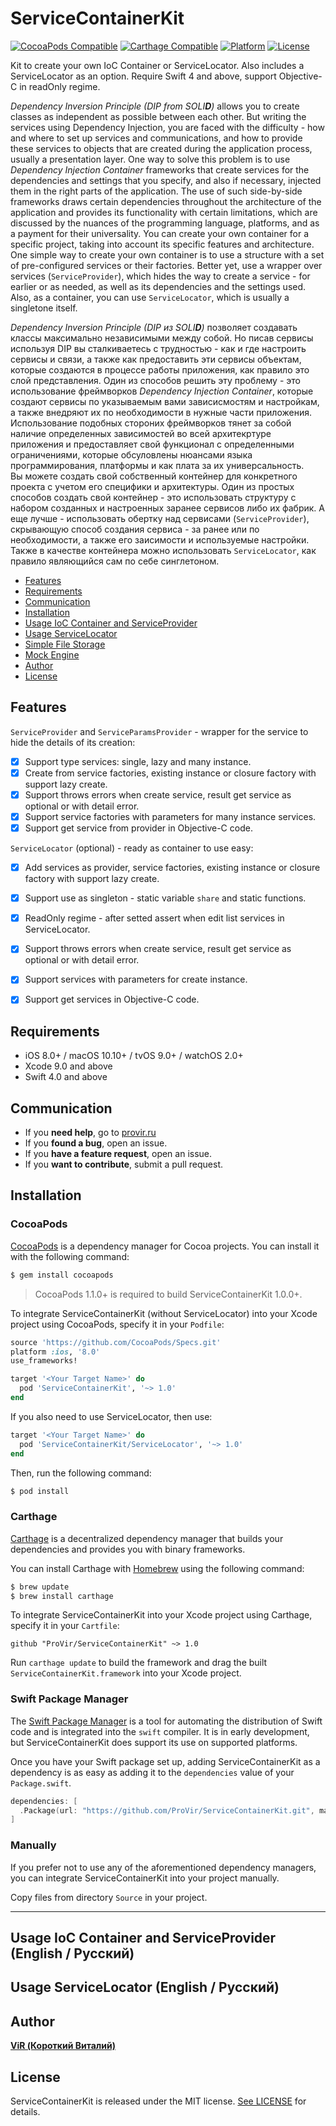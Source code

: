 # ServiceContainerKit

[![CocoaPods Compatible](https://cocoapod-badges.herokuapp.com/v/ServiceContainerKit/badge.png)](http://cocoapods.org/pods/ServiceContainerKit)
[![Carthage Compatible](https://img.shields.io/badge/Carthage-compatible-4BC51D.svg?style=flat)](https://github.com/ProVir/ServiceContainerKit)
[![Platform](https://cocoapod-badges.herokuapp.com/p/ServiceContainerKit/badge.png)](http://cocoapods.org/pods/ServiceContainerKit)
[![License](https://cocoapod-badges.herokuapp.com/l/ServiceContainerKit/badge.png)](https://github.com/ProVir/ServiceContainerKit/blob/master/LICENSE)

  Kit to create your own IoC Container or ServiceLocator. Also includes a ServiceLocator as an option. Require Swift 4 and above, support Objective-C in readOnly regime. 

  *Dependency Inversion Principle (DIP from SOLI**D**)* allows you to create classes as independent as possible between each other. But writing the services using Dependency Injection, you are faced with the difficulty - how and where to set up services and communications, and how to provide these services to objects that are created during the application process, usually a presentation layer.
  One way to solve this problem is to use *Dependency Injection Container* frameworks that create services for the dependencies and settings that you specify, and also if necessary, injected them in the right parts of the application. The use of such side-by-side frameworks draws certain dependencies throughout the architecture of the application and provides its functionality with certain limitations, which are discussed by the nuances of the programming language, platforms, and as a payment for their universality.
  You can create your own container for a specific project, taking into account its specific features and architecture. One simple way to create your own container is to use a structure with a set of pre-configured services or their factories. Better yet, use a wrapper over services (`ServiceProvider`), which hides the way to create a service - for earlier or as needed, as well as its dependencies and the settings used. Also, as a container, you can use `ServiceLocator`, which is usually a singletone itself.


*Dependency Inversion Principle (DIP из SOLI**D**)* позволяет создавать классы максимально независимыми между собой. Но писав сервисы используя DIP вы сталкиваетесь с трудностью - как и где настроить сервисы и связи, а также как предоставить эти сервисы объектам, которые создаются в процессе работы приложения, как правило это слой представления. 
  Один из способов решить эту проблему - это использование фреймворков *Dependency Injection Container*, которые создают сервисы по указываемым вами зависисмостям и настройкам, а также внедряют их по необходимости в нужные части приложения. Использование подобных стороних фреймворков тянет за собой наличие определенных зависимостей во всей архитекртуре приложения и предоставляет свой функционал с определенными ограничениями, которые обсуловлены нюансами языка программирования, платформы и как плата за их универсальность.  
  Вы можете создать свой собственный контейнер для конкретного проекта с учетом его специфики и архитектуры. Один из простых способов создать свой контейнер - это использовать структуру с набором созданных и настроенных заранее сервисов либо их фабрик. А еще лучше - использовать обертку над сервисами (`ServiceProvider`), скрывающую способ создания сервиса - за ранее или по необходимости, а также его заисимости и используемые настройки. Также в качестве контейнера можно использовать `ServiceLocator`, как правило являющийся сам по себе синглетоном. 


- [Features](#features)
- [Requirements](#requirements)
- [Communication](#communication)
- [Installation](#installation)
- [Usage IoC Container and ServiceProvider](#usage-serviceprovider-english--%D0%A0%D1%83%D1%81%D1%81%D0%BA%D0%B8%D0%B9)
- [Usage ServiceLocator](#usage-servicelocator-english--%D0%A0%D1%83%D1%81%D1%81%D0%BA%D0%B8%D0%B9)
- [Simple File Storage](#simple-file-storage)
- [Mock Engine](#mock-engine)
- [Author](#author)
- [License](#license)


## Features

`ServiceProvider` and `ServiceParamsProvider` - wrapper for the service to hide the details of its creation:
- [x] Support type services: single, lazy and many instance. 
- [x] Create from service factories, existing instance or closure factory with support lazy create. 
- [x] Support throws errors when create service, result get service as optional or with detail error. 
- [x] Support service factories with parameters for many instance services. 
- [x] Support get service from provider in Objective-C code. 

`ServiceLocator` (optional) - ready as container to use easy: 
- [x] Add services as provider, service factories, existing instance or closure factory with support lazy create. 
- [x] Support use as singleton - static variable `share` and static functions. 
- [x] ReadOnly regime - after setted assert when edit list services in ServiceLocator. 
- [x] Support throws errors when create service, result get service as optional or with detail error. 
- [x] Support services with parameters for create instance.
- [x] Support get services in Objective-C code. 


## Requirements

- iOS 8.0+ / macOS 10.10+ / tvOS 9.0+ / watchOS 2.0+
- Xcode 9.0 and above
- Swift 4.0 and above


## Communication

- If you **need help**, go to [provir.ru](http://provir.ru)
- If you **found a bug**, open an issue.
- If you **have a feature request**, open an issue.
- If you **want to contribute**, submit a pull request.


## Installation

### CocoaPods

[CocoaPods](http://cocoapods.org) is a dependency manager for Cocoa projects. You can install it with the following command:

```bash
$ gem install cocoapods
```

> CocoaPods 1.1.0+ is required to build ServiceContainerKit 1.0.0+.

To integrate ServiceContainerKit (without ServiceLocator) into your Xcode project using CocoaPods, specify it in your `Podfile`:

```ruby
source 'https://github.com/CocoaPods/Specs.git'
platform :ios, '8.0'
use_frameworks!

target '<Your Target Name>' do
  pod 'ServiceContainerKit', '~> 1.0'
end
```
If you also need to use ServiceLocator, then use:
```ruby
target '<Your Target Name>' do
  pod 'ServiceContainerKit/ServiceLocator', '~> 1.0'
end
```

Then, run the following command:

```bash
$ pod install
```

### Carthage

[Carthage](https://github.com/Carthage/Carthage) is a decentralized dependency manager that builds your dependencies and provides you with binary frameworks.

You can install Carthage with [Homebrew](http://brew.sh/) using the following command:

```bash
$ brew update
$ brew install carthage
```

To integrate ServiceContainerKit into your Xcode project using Carthage, specify it in your `Cartfile`:

```ogdl
github "ProVir/ServiceContainerKit" ~> 1.0
```

Run `carthage update` to build the framework and drag the built `ServiceContainerKit.framework` into your Xcode project.

### Swift Package Manager

The [Swift Package Manager](https://swift.org/package-manager/) is a tool for automating the distribution of Swift code and is integrated into the `swift` compiler. It is in early development, but ServiceContainerKit does support its use on supported platforms. 

Once you have your Swift package set up, adding ServiceContainerKit as a dependency is as easy as adding it to the `dependencies` value of your `Package.swift`.

```swift
dependencies: [
  .Package(url: "https://github.com/ProVir/ServiceContainerKit.git", majorVersion: 1)
]
```

### Manually

If you prefer not to use any of the aforementioned dependency managers, you can integrate ServiceContainerKit into your project manually.

Copy files from directory `Source` in your project. 


---

## Usage IoC Container and ServiceProvider (English / Русский)







## Usage ServiceLocator (English / Русский)




## Author

[**ViR (Короткий Виталий)**](http://provir.ru)


## License

ServiceContainerKit is released under the MIT license. [See LICENSE](https://github.com/ProVir/ServiceContainerKit/blob/master/LICENSE) for details.

